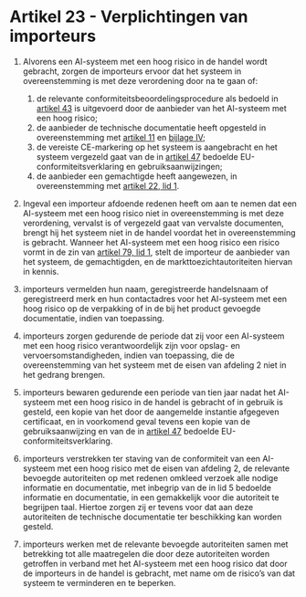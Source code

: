# Artikel 23 - Verplichtingen van importeurs

1. Alvorens een AI-systeem met een hoog risico in de handel wordt gebracht, zorgen de importeurs ervoor dat het systeem in overeenstemming is met deze verordening door na te gaan of:

   1. de relevante conformiteitsbeoordelingsprocedure als bedoeld in [artikel 43](../afdeling-5/a43.md) is uitgevoerd door de aanbieder van het AI-systeem met een hoog risico;
   2. de aanbieder de technische documentatie heeft opgesteld in overeenstemming met [artikel 11](../afdeling-2/a11.md) en [bijlage IV](../../../bijlagen/b4.md);
   3. de vereiste CE-markering op het systeem is aangebracht en het systeem vergezeld gaat van de in [artikel 47](../afdeling-5/a47.md) bedoelde EU-conformiteitsverklaring en gebruiksaanwijzingen;
   4. de aanbieder een gemachtigde heeft aangewezen, in overeenstemming met [artikel 22, lid 1](a22.md).

2. Ingeval een importeur afdoende redenen heeft om aan te nemen dat een AI-systeem met een hoog risico niet in overeenstemming is met deze verordening, vervalst is of vergezeld gaat van vervalste documenten, brengt hij het systeem niet in de handel voordat het in overeenstemming is gebracht. Wanneer het AI-systeem met een hoog risico een risico vormt in de zin van [artikel 79, lid 1](../../hoofdstuk-9/afdeling-3/a79.md), stelt de importeur de aanbieder van het systeem, de gemachtigden, en de markttoezichtautoriteiten hiervan in kennis.

3. importeurs vermelden hun naam, geregistreerde handelsnaam of geregistreerd merk en hun contactadres voor het AI-systeem met een hoog risico op de verpakking of in de bij het product gevoegde documentatie, indien van toepassing.

4. importeurs zorgen gedurende de periode dat zij voor een AI-systeem met een hoog risico verantwoordelijk zijn voor opslag- en vervoersomstandigheden, indien van toepassing, die de overeenstemming van het systeem met de eisen van afdeling 2 niet in het gedrang brengen.

5. importeurs bewaren gedurende een periode van tien jaar nadat het AI-systeem met een hoog risico in de handel is gebracht of in gebruik is gesteld, een kopie van het door de aangemelde instantie afgegeven certificaat, en in voorkomend geval tevens een kopie van de gebruiksaanwijzing en van de in [artikel 47](../afdeling-5/a47.md) bedoelde EU-conformiteitsverklaring.

6. importeurs verstrekken ter staving van de conformiteit van een AI-systeem met een hoog risico met de eisen van afdeling 2, de relevante bevoegde autoriteiten op met redenen omkleed verzoek alle nodige informatie en documentatie, met inbegrip van de in lid 5 bedoelde informatie en documentatie, in een gemakkelijk voor die autoriteit te begrijpen taal. Hiertoe zorgen zij er tevens voor dat aan deze autoriteiten de technische documentatie ter beschikking kan worden gesteld.

7. importeurs werken met de relevante bevoegde autoriteiten samen met betrekking tot alle maatregelen die door deze autoriteiten worden getroffen in verband met het AI-systeem met een hoog risico dat door de importeurs in de handel is gebracht, met name om de risico’s van dat systeem te verminderen en te beperken.
